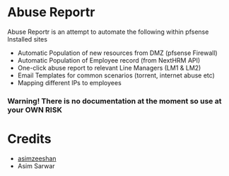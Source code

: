 # Abuse Reportr #
Abuse Reportr is an attempt to automate the following within pfsense Installed sites
* Automatic Population of new resources from DMZ (pfsense Firewall)
* Automatic Population of Employee record (from NextHRM API)
* One-click abuse report to relevant Line Managers (LM1 & LM2)
* Email Templates for common scenarios (torrent, internet abuse etc)
* Mapping different IPs to employees

### Warning! There is no documentation at the moment so use at your OWN RISK ###

# Credits #
* [asimzeeshan](https://github.com/asimzeeshan)
* Asim Sarwar